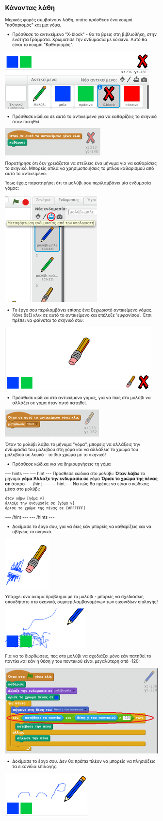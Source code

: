 ## Κάνοντας λάθη

Μερικές φορές συμβαίνουν λάθη, οπότε πρόσθεσε ένα κουμπί "καθαρισμός" και μια γόμα.

+ Πρόσθεσε το αντικείμενο "X-block" - θα το βρεις στη βιβλιοθήκη, στην ενότητα Γράμματα. Χρωμάτισε την ενδυμασία με κόκκινο. Αυτό θα είναι το κουμπί "Καθαρισμός".

![screenshot](images/paint-x.png)

+ Πρόσθεσε κώδικα σε αυτό το αντικείμενο για να καθαρίζεις το σκηνικό όταν πατηθεί.

![Καθάρισε το σκηνικό](images/clear-stage.png)

Παρατήρησε ότι δεν χρειάζεται να στείλεις ένα μήνυμα για να καθαρίσεις το σκηνικό. Μπορείς απλά να χρησιμοποιήσεις το μπλοκ καθαρισμού από αυτό το αντικείμενο.

Ίσως έχεις παρατηρήσει ότι το μολύβι σου περιλαμβάνει μία ενδυμασία γόμας:

![screenshot](images/paint-eraser-costume.png)

+ Το έργο σου περιλαμβάνει επίσης ένα ξεχωριστό αντικείμενο γόμας. Κάνε δεξί κλικ σε αυτό το αντικείμενο και επέλεξε 'εμφανίσου'. Έτσι πρέπει να φαίνεται το σκηνικό σου:

![screenshot](images/paint-eraser-stage.png)

+ Πρόσθεσε κώδικα στο αντικείμενο γόμας, για να πεις στο μολύβι να αλλάζει σε γόμα όταν αυτό πατηθεί.

![Μετάδοση γόμας](images/broadcast-eraser.png)

Όταν το μολύβι λάβει το μήνυμα "γόμα", μπορείς να αλλάξεις την ενδυμασία του μολυβιού στη γόμα και να αλλάξεις το χρώμα του μολυβιού σε λευκό - το ίδιο χρώμα με το σκηνικό!

+ Πρόσθεσε κώδικα για να δημιουργήσεις τη γόμα

--- hints --- --- hint --- Πρόσθεσε κώδικα στο μολύβι: **Όταν λάβω** το μήνυμα **γόμα** **Άλλαξε την ενδυμασία σε** γόμα **Όρισε το χρώμα της πένας σε** άσπρο --- /hint --- --- hint --- Να πώς θα πρέπει να είναι ο κώδικας μέσα στο μολύβι:

```blocks
όταν λάβω [γόμα v]
άλλαξε την ενδυμασία σε [γόμα v]
όρισε το χρώμα της πένας σε [#FFFFFF]
```

--- /hint --- --- /hints ---

+ Δοκίμασε το έργο σου, για να δεις εάν μπορείς να καθαρίζεις και να σβήνεις το σκηνικό.

![screenshot](images/paint-erase-test.png)

Υπάρχει ένα ακόμα πρόβλημα με το μολύβι - μπορείς να σχεδιάσεις οπουδήποτε στο σκηνικό, συμπεριλαμβανομένων των εικονιδίων επιλογής!

![screenshot](images/paint-draw-problem.png)

Για να το διορθώσεις, πες στο μολύβι να σχεδιάζει μόνο εάν πατηθεί το ποντίκι *και* εάν η θέση y του ποντικιού είναι μεγαλύτερη από -120:

![screenshot](images/pencil-gt-code.png)

+ Δοκίμασε το έργο σου. Δεν θα πρέπει πλέον να μπορείς να πλησιάζεις τα εικονίδια επιλογής.

![screenshot](images/paint-fixed.png)